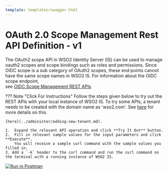 ```yaml
---
template: templates/swagger.html
---
```


# OAuth 2.0 Scope Management Rest API Definition - v1

The OAuth2 scope API in WSO2 Identity Server (IS) can be used to manage oauth2 scopes and scope bindings such as 
roles and permissions. Since OIDC scope is a sub category of OAuth2 scopes, these end points cannot have the same 
scope names in WSO2 IS. For information about the OIDC scope endpoint,  
see [OIDC Scope Management REST APIs](../../develop/oidc-scope-management-rest-apis.md)

??? Note "Click For Instructions"
    Follow the steps given below to try out the REST APIs with your local instance of WSO2 IS.
    To try some APIs, a tenant needs to be created with the domain name as 'wso2.com'. 
    See [here](../administer/adding-new-tenant.md) for more details on this.
    

    [here](../administer/adding-new-tenant.md).
    
    1.  Expand the relevant API operation and click **Try It Out** button.  
    2.  Fill in relevant sample values for the input parameters and click **Execute**. 
        You will receive a sample curl command with the sample values you filled in. 
    3. Add a `-k` header to the curl command and run the curl command on the terminal with a running instance of WSO2 IS. 
    
<div id="swagger-ui"></div>
<script src="../../assets/lib/swagger/swagger-ui-bundle.js"> </script>
<script src="../../assets/lib/swagger/swagger-ui-standalone-preset.js"> </script>
<script>
window.onload = function() {
  // Begin Swagger UI call region
  const ui = SwaggerUIBundle({
    url: "https://raw.githubusercontent.com/wso2-extensions/identity-inbound-auth-oauth/master/components/org.wso2.carbon.identity.oauth.scope.endpoint/src/main/resources/api.identity.oauth2.scope.endpoint.yaml",
    dom_id: '#swagger-ui',
    deepLinking: true,
    presets: [
      SwaggerUIBundle.presets.apis,
      SwaggerUIStandalonePreset
    ],
    plugins: [
      SwaggerUIBundle.plugins.DownloadUrl
    ],
    layout: "StandaloneLayout"
  })
  // End Swagger UI call region

  window.ui = ui
}
</script>

[![Run in Postman](https://run.pstmn.io/button.svg)](https://app.getpostman.com/run-collection/80f948e159dd8e0a8a6a)